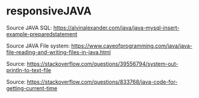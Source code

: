 # responsiveJAVA
Source JAVA SQL: https://alvinalexander.com/java/java-mysql-insert-example-preparedstatement


Source JAVA File system: https://www.caveofprogramming.com/java/java-file-reading-and-writing-files-in-java.html

Source: https://stackoverflow.com/questions/39556794/system-out-println-to-text-file

Source: https://stackoverflow.com/questions/833768/java-code-for-getting-current-time
